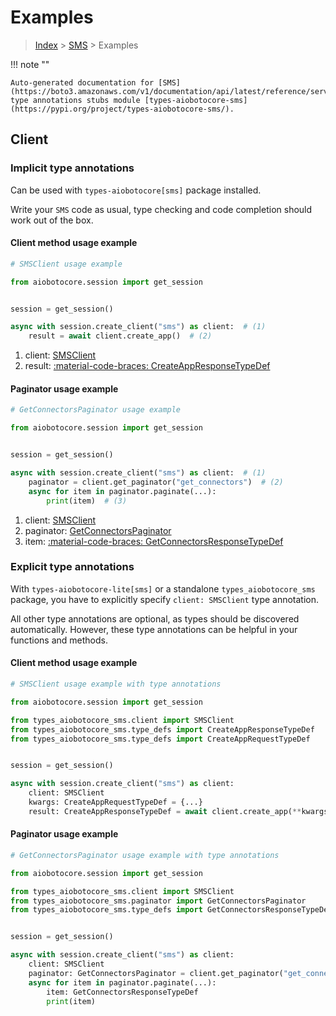 # Examples

> [Index](../README.md) > [SMS](./README.md) > Examples

!!! note ""

    Auto-generated documentation for [SMS](https://boto3.amazonaws.com/v1/documentation/api/latest/reference/services/sms.html#sms)
    type annotations stubs module [types-aiobotocore-sms](https://pypi.org/project/types-aiobotocore-sms/).

## Client

### Implicit type annotations

Can be used with `types-aiobotocore[sms]` package installed.

Write your `SMS` code as usual,
type checking and code completion should work out of the box.



#### Client method usage example

```python
# SMSClient usage example

from aiobotocore.session import get_session


session = get_session()

async with session.create_client("sms") as client:  # (1)
    result = await client.create_app()  # (2)
```

1. client: [SMSClient](./client.md)
2. result: [:material-code-braces: CreateAppResponseTypeDef](./type_defs.md#createappresponsetypedef)



#### Paginator usage example

```python
# GetConnectorsPaginator usage example

from aiobotocore.session import get_session


session = get_session()

async with session.create_client("sms") as client:  # (1)
    paginator = client.get_paginator("get_connectors")  # (2)
    async for item in paginator.paginate(...):
        print(item)  # (3)
```

1. client: [SMSClient](./client.md)
2. paginator: [GetConnectorsPaginator](./paginators.md#getconnectorspaginator)
3. item: [:material-code-braces: GetConnectorsResponseTypeDef](./type_defs.md#getconnectorsresponsetypedef)




### Explicit type annotations

With `types-aiobotocore-lite[sms]`
or a standalone `types_aiobotocore_sms` package, you have to explicitly specify
`client: SMSClient` type annotation.

All other type annotations are optional, as types should be discovered automatically.
However, these type annotations can be helpful in your functions and methods.


#### Client method usage example

```python
# SMSClient usage example with type annotations

from aiobotocore.session import get_session

from types_aiobotocore_sms.client import SMSClient
from types_aiobotocore_sms.type_defs import CreateAppResponseTypeDef
from types_aiobotocore_sms.type_defs import CreateAppRequestTypeDef


session = get_session()

async with session.create_client("sms") as client:
    client: SMSClient
    kwargs: CreateAppRequestTypeDef = {...}
    result: CreateAppResponseTypeDef = await client.create_app(**kwargs)
```



#### Paginator usage example

```python
# GetConnectorsPaginator usage example with type annotations

from aiobotocore.session import get_session

from types_aiobotocore_sms.client import SMSClient
from types_aiobotocore_sms.paginator import GetConnectorsPaginator
from types_aiobotocore_sms.type_defs import GetConnectorsResponseTypeDef


session = get_session()

async with session.create_client("sms") as client:
    client: SMSClient
    paginator: GetConnectorsPaginator = client.get_paginator("get_connectors")
    async for item in paginator.paginate(...):
        item: GetConnectorsResponseTypeDef
        print(item)
```


